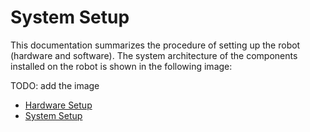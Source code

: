# System Setup
This documentation summarizes the procedure of setting up the robot (hardware and software). The system architecture of the components installed on the robot is shown in the following image:

TODO: add the image
- [Hardware Setup](hardware/index.md)
- [System Setup](software/index.md)